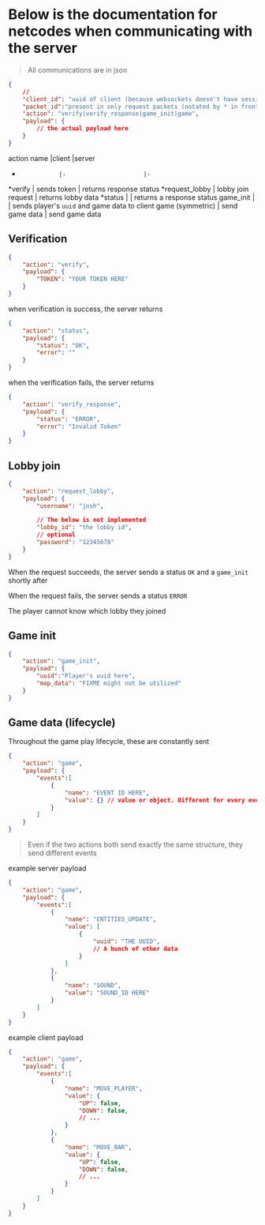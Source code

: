 # Below is the documentation for netcodes when communicating with the server

> All communications are in json

```json
{
    //
    "client_id": "uuid of client (because websockets doesn't have sessionID)",
    "packet_id":"present in only request packets (notated by * in front of action name)",
    "action": "verify|verify_response|game_init|game",
    "payload": {
        // the actual payload here
    }
}
```



action name      |client                 |server
-                |-                      |-
*verify          | sends token           | returns response status
*request_lobby   | lobby join request    | returns lobby data
*status          |                       | returns a response status
game_init        |                       | sends player's `uuid` and game data to client
game (symmetric) | send game data        | send game data

## Verification

```json
{
    "action": "verify",
    "payload": {
        "TOKEN": "YOUR TOKEN HERE"
    }
}
```

when verification is success, the server returns

```json
{
    "action": "status",
    "payload": {
        "status": "OK",
        "error": ""
    }
}
```
when the verification fails, the server returns

```json
{
    "action": "verify_response",
    "payload": {
        "status": "ERROR",
        "error": "Invalid Token"
    }
}
```

## Lobby join

```json
{
    "action": "request_lobby",
    "payload": {
        "username": "josh",

        // The below is not implemented
        "lobby_id": "the lobby id",
        // optional
        "password": "12345678"
    }
}
```

When the request succeeds, the server sends a status `OK` and a `game_init` shortly after

When the request fails, the server sends a status `ERROR`

The player cannot know which lobby they joined

## Game init

```json
{
    "action": "game_init",
    "payload": {
        "uuid":"Player's uuid here",
        "map_data": "FIXME might not be utilized"
    }
}
```

## Game data (lifecycle)

Throughout the game play lifecycle, these are constantly sent

```json
{
    "action": "game",
    "payload": {
        "events":[
            {
                "name": "EVENT ID HERE",
                "value": {} // value or object. Different for every event
            }
        ]
    }
}
```

> Even if the two actions both send exactly the same structure, they send different events

example server payload

```json
{
    "action": "game",
    "payload": {
        "events":[
            {
                "name": "ENTITIES_UPDATE",
                "value": [
                    {
                        "uuid": "THE UUID",
                        // A bunch of other data
                    }
                ]
            },
            {
                "name": "SOUND",
                "value": "SOUND_ID HERE"
            }
        ]
    }
}
```

example client payload

```json
{
    "action": "game",
    "payload": {
        "events":[
            {
                "name": "MOVE_PLAYER",
                "value": {
                    "UP": false,
                    "DOWN": false,
                    // ...
                }
            },
            {
                "name": "MOVE_BAR",
                "value": {
                    "UP": false,
                    "DOWN": false,
                    // ...
                }
            }
        ]
    }
}
```
